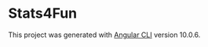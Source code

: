 # Stats4Fun

This project was generated with [Angular CLI](https://github.com/angular/angular-cli) version 10.0.6.
